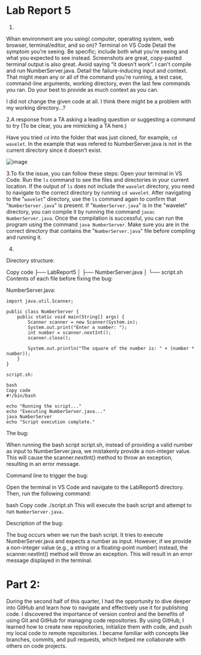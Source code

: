 # Lab Report 5

1.
Whan environment are you using( computer, operating system, web browser, terminal/editor, and so on)? 
Terminal on VS Code 
Detail the symptom you're seeing. Be specific; include both what you're seeing and what you expected to see instead. Screenshots are great, copy-pasted terminal output is also great. Avoid saying “it doesn't work”.
I can't compile and run NumberServer.java.
Detail the failure-inducing input and context. That might mean any or all of the command you're running, a test case, command-line arguments, working directory, even the last few commands you ran. Do your best to provide as much context as you can.

I did not change the given code at all. I think there might be a problem with my working directory...?

2.A response from a TA asking a leading question or suggesting a command to try (To be clear, you are mimicking a TA here.)

Have you tried `cd` into the folder that was just cloned, for example, `cd wavelet`. In the example that was refered to NumberServer.java is not in the current directory since it doesn't exist.

![image](https://github.com/lmillan1/LabReport5/assets/130090548/76a5ac73-64f5-49c3-8a8f-cd55cba41cd4)

3.To fix the issue, you can follow these steps:
Open your terminal in VS Code.
Run the `ls` command to see the files and directories in your current location.
If the output of `ls` does not include the `wavelet` directory, you need to navigate to the correct directory by running `cd wavelet`.
After navigating to the "`wavelet`" directory, use the `ls` command again to confirm that "`NumberServer.java`" is present.
If "`NumberServer.java`" is in the "wavelet" directory, you can compile it by running the command `javac NumberServer.java`.
Once the compilation is successful, you can run the program using the command `java NumberServer`.
Make sure you are in the correct directory that contains the "`NumberServer.java`" file before compiling and running it.

4.
Directory structure:

Copy code
├── LabReport5
│   ├── NumberServer.java
│   └── script.sh
Contents of each file before fixing the bug:

NumberServer.java:

```
import java.util.Scanner;

public class NumberServer {
    public static void main(String[] args) {
        Scanner scanner = new Scanner(System.in);
        System.out.print("Enter a number: ");
        int number = scanner.nextInt();
        scanner.close();

        System.out.println("The square of the number is: " + (number * number));
    }
}
```
```
script.sh:

bash
Copy code
#!/bin/bash

echo "Running the script..."
echo "Executing NumberServer.java..."
java NumberServer
echo "Script execution complete."
```
The bug:

When running the bash script script.sh, instead of providing a valid number as input to NumberServer.java, we mistakenly provide a non-integer value. This will cause the scanner.nextInt() method to throw an exception, resulting in an error message.

Command line to trigger the bug:

Open the terminal in VS Code and navigate to the LabReport5 directory. Then, run the following command:

bash
Copy code
./script.sh
This will execute the bash script and attempt to run `NumberServer.java.`

Description of the bug:

The bug occurs when we run the bash script. It tries to execute NumberServer.java and expects a number as input. However, if we provide a non-integer value (e.g., a string or a floating-point number) instead, the scanner.nextInt() method will throw an exception. This will result in an error message displayed in the terminal.



# Part 2:
During the second half of this quarter, I had the opportunity to dive deeper into GitHub and learn how to navigate and effectively use it for publishing code. I discovered the importance of version control and the benefits of using Git and GitHub for managing code repositories.
By using GitHub, I learned how to create new repositories, initialize them with code, and push my local code to remote repositories. I became familiar with concepts like branches, commits, and pull requests, which helped me collaborate with others on code projects.
